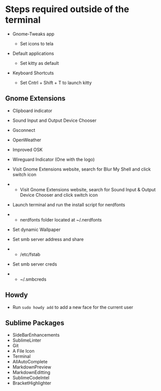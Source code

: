 # Steps required outside of the terminal

- Gnome-Tweaks app
    - Set icons to tela

- Default applications
    - Set kitty as default

- Keyboard Shortcuts
    - Set Cntrl + Shift + T to launch kitty

## Gnome Extensions
- Clipboard indicator
- Sound Input and Output Device Chooser
- Gsconnect
- OpenWeather
- Improved OSK
- Wireguard Indicator (One with the logo)

- Visit Gnome Extensions website, search for Blur My Shell and click switch icon

- - Visit Gnome Extensions website, search for Sound Input & Output Device Chooser
 and click switch icon

- Launch terminal and run the install script for nerdfonts
- - nerdfonts folder located at ~/.nerdfonts

- Set dynamic Wallpaper

- Set smb server address and share
- - /etc/fstab

- Set smb server creds
- - ~/.smbcreds

## Howdy
- Run `sudo howdy add` to add a new face for the current user

## Sublime Packages
- SideBarEnhancements
- SublimeLinter
- Git
- A File Icon
- Terminal
- AllAutoComplete
- MarkdownPreview
- MarkdownEditting
- SublimeCodeIntel
- BracketHighlighter

